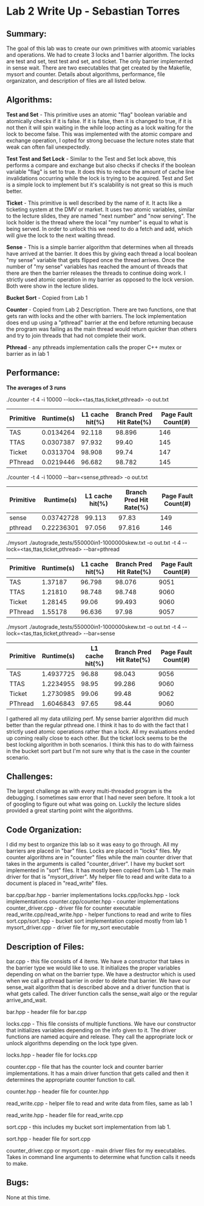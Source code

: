 # Lab 2 Write Up - Sebastian Torres

## Summary: 
The goal of this lab was to create our own primitives with atoomic variables and operations. 
We had to create 3 locks and 1 barrier algorithm. The locks are test and set, test test and set, 
and ticket. The only barrier implemented in sense wait. There are two executables that get 
created by the Makefile, mysort and counter. Details about algorithms, performance, file organizaton,
and description of files are all listed below. 

## Algorithms:

**Test and Set** - This primitive uses an atomic "flag" boolean 
variable and atomically checks if it is false. If it is false, then it is changed to true,
if it is not then it will spin waiting in the while loop acting as a lock waiting for the lock
to become false. This was implemented with the atomic compare and exchange operation, I opted for
strong becuase the lecture notes state that weak can often fail unexpectedly.

**Test Test and Set Lock** - Similar to the Test and Set
lock above, this performs a compare and exchange but also checks if checks if the boolean
variable "flag" is set to true. It does this to reduce the amount of cache line invalidations
occurring while the lock is trying to be acquired. Test and Set is a simple lock to implement
but it's scalability is not great so this is much better. 

**Ticket** - This primitive is well described by the name of it. It acts like a 
ticketing system at the DMV or market. It uses two atomic variables, similar to
the lecture slides, they are named "next number" and "now serving". The lock holder
is the thread where the local "my number" is equal to what is being served. In order 
to unlock this we need to do a fetch and add, which will give the lock to the next waiting
thread.

**Sense** - This is a simple barrier algorithm that determines when all threads have arrived 
at the barrier. It does this by giving each thread a local boolean "my sense" variable that 
gets flipped once the thread arrives. Once the number of "my sense" variables has reached the
amount of threads that there are then the barrier releases the threads to continue doing 
work. I strictly used atomic operation in my barrier as opposed to the lock version. Both were 
show in the lecture slides.

**Bucket Sort** - Copied from Lab 1

**Counter** - Copied from Lab 2 Description. There are two functions, one that gets
ran with locks and the other with barriers. The lock implementation does end up using a 
"pthread" barrier at the end before returning because the program was failing as the main thread
would return quicker than others and try to join threads that had not complete their work.

**Pthread** -  any pthreads implementation calls the proper C++ mutex or barrier as 
in lab 1

## Performance:
**The averages of 3 runs**

./counter -t 4 -i 10000 --lock=<tas,ttas,ticket,pthread> -o out.txt  

| Primitive | Runtime(s) | L1 cache hit(%) | Branch Pred Hit Rate(%) | Page Fault Count(#) |  
|-----------|------------|-----------------|-------------------------|---------------------|
| TAS       | 0.0134264  | 92.118          | 98.896                  | 146                 |
| TTAS      | 0.0307387  | 97.932          | 99.40                   | 145                 |
| Ticket    | 0.0313704  | 98.908          | 99.74                   | 147                 |
| PThread   | 0.0219446  | 96.682          | 98.782                  | 145                 |

./counter -t 4 -i 10000 --bar=<sense,pthread> -o out.txt

| Primitive | Runtime(s) | L1 cache hit(%) | Branch Pred Hit Rate(%) | Page Fault Count(#) |  
|-----------|------------|-----------------|-------------------------|---------------------|
| sense     | 0.03742728 | 99.113          | 97.83                   | 149                 |
| pthread   | 0.22236301 | 97.056          | 97.816                  | 146                 |


./mysort ./autograde_tests/550000in1-1000000skew.txt -o out.txt -t 4 --lock=<tas,ttas,ticket,pthread> --bar=pthread

| Primitive | Runtime(s) | L1 cache hit(%) | Branch Pred Hit Rate(%) | Page Fault Count(#) |  
|-----------|------------|-----------------|-------------------------|---------------------|
| TAS       | 1.37187    | 96.798          | 98.076                  | 9051                |
| TTAS      | 1.21810    | 98.748          | 98.748                  | 9060                |
| Ticket    | 1.28145    | 99.06           | 99.493                  | 9060                |
| PThread   | 1.55178    | 96.636          | 97.98                   | 9057                |

./mysort ./autograde_tests/550000in1-1000000skew.txt -o out.txt -t 4 --lock=<tas,ttas,ticket,pthread> --bar=sense

| Primitive | Runtime(s) | L1 cache hit(%) | Branch Pred Hit Rate(%) | Page Fault Count(#) |  
|-----------|------------|-----------------|-------------------------|---------------------|
| TAS       | 1.4937725  | 96.88           | 98.043                  | 9056                |
| TTAS      | 1.2234955  | 98.95           | 99.286                  | 9060                |
| Ticket    | 1.2730985  | 99.06           | 99.48                   | 9062                |
| PThread   | 1.6046843  | 97.65           | 98.44                   | 9060                |

I gathered all my data utilizing perf. My sense barrier algorithm did much better than the 
regular pthread one. I think it has to do with the fact that I strictly used atomic operations
rather than a lock. All my evaluations ended up coming really close to each other. But the ticket
lock seems to be the best locking algorithm in both scenarios. I think this has to do with fairness
in the bucket sort part but I'm not sure why that is the case in the counter scenario.  

## Challenges:
The largest challenge as with every multi-threaded program is the debugging. I sometimes
saw error that I had never seen before. It took a lot of googling to figure out what was 
going on. Luckily the lecture slides provided a great starting point wiht the algorithms. 

## Code Organization:

I did my best to organize this lab so it was easy to go through. All my barriers are placed
in "bar" files. Locks are placed in "locks" files. My counter algorithms are in "counter" files
while the main counter driver that takes in the arguments is called "counter_driver". I have 
my bucket sort implemented in "sort" files. It has mostly been copied from Lab 1. The main
driver for that is "mysort_driver". My helper file to read and write data to a document is placed in
"read_write" files.

bar.cpp/bar.hpp - barrier implementations
locks.cpp/locks.hpp - lock implementations
counter.cpp/counter.hpp - counter implementations
counter_driver.cpp - driver file for counter executable
read_write.cpp/read_write.hpp - helper functions to read and write to files
sort.cpp/sort.hpp - bucket sort implementation copied mostly from lab 1
mysort_driver.cpp - driver file for my_sort executable


## Description of Files:
bar.cpp - this file consists of 4 items. We have a constructor that takes in the 
barrier type we would like to use. It initializes the proper variables depending on what
on the barrier type. We have a destructor which is used when we call a pthread barrier 
in order to delete that barrier. We have our sense_wait algorithm that is described above
and a driver function that is what gets called. The driver function calls the sense_wait algo
or the regular arrive_and_wait. 

bar.hpp - header file for bar.cpp

locks.cpp - This file consists of multiple functions. We have our constructor that initializes
variables depending on the info given to it. The driver functions are named acquire and release.
They call the appropriate lock or unlock algorithms depending on the lock type given. 

locks.hpp - header file for locks.cpp

counter.cpp - file that has the counter lock and counter barrier implementations. It has a main
driver function that gets called and then it determines the appropriate counter function to call.

counter.hpp - header file for counter.hpp

read_write.cpp - helper file to read and write data from files, same as lab 1

read_write.hpp - header file for read_write.cpp

sort.cpp - this includes my bucket sort implementation from lab 1. 

sort.hpp - header file for sort.cpp

counter_driver.cpp or mysort.cpp - main driver files for my executables. Takes in
command line arguments to determine what function calls it needs to make. 

## Bugs:

None at this time. 


